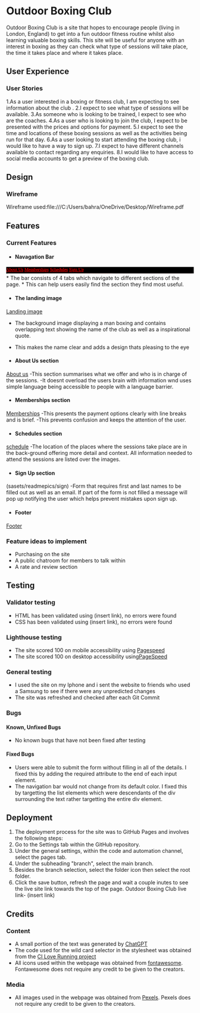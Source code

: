 # Outdoor Boxing Club

Outdoor Boxing Club is a site that hopes to encourage people (living in London, England) to get into a fun outdoor fitness routine whilst also learning valuable boxing skills. This site will be useful for anyone with an interest in boxing as they can check what type of sessions will take place, the time it takes place and where it takes place.

## User Experience
### User Stories
1.As a user interested in a boxing or fitness club, I am expecting to see information about the club .
2.I expect to see what type of sessions will be available.
3.As someone who is looking to be trained, I expect to see who are the coaches.
4.As a user who is looking to join the club, I expect to be presented with the prices and options for payment.
5.I expect to see the time and locations of these boxing sessions as well as the activities being run for that day.
6.As a user looking to start attending the boxing club, i would like to have a way to sign up.
7.I expect to have different channels available to contact regarding any enquiries.
8.I would like to have access to social media accounts to get a preview of the boxing club.

## Design
### Wireframe
Wireframe used:file:///C:/Users/bahra/OneDrive/Desktop/Wireframe.pdf

## Features

### Current Features
* #### Navagation Bar
![Navigation Bar](assets/readmepics/nav.png)
    * The bar consists of 4 tabs which navigate to different sections of the page.
    * This can help users easily find the section they find most useful.

- #### The landing image
[Landing image](assets/readmepics/Landing.png)
  - The background image displaying a man boxing and contains overlapping text showing the name of the club as well as a inspirational quote.
  - This makes the name clear and adds a design thats pleasing to the eye

  
- #### About Us section
[About us](assets/readmepics/about.png)
-This section summarises what we offer and who is in charge of the sessions.
-It doesnt overload the users brain with information wnd uses simple language being accessible to people with a language barrier.

- #### Memberships section
[Memberships](assets/readmepics/member.png)
-This presents the payment options clearly with line breaks and is brief.
-This prevents confusion and keeps the attention of the user.

- #### Schedules section
[schedule](assets/readmepics/schedule)
-The location of the places where the sessions take place are in the back-ground offering more detail and context. All information needed to attend the sessions are listed over the images.


- #### Sign Up section
(sasets/readmepics/sign)
-Form that requires first and last names to be filled out as well as an email. If part of the form is not filled a message will pop up notifying the user which helps prevent mistakes upon sign up.

- #### Footer
[Footer](assets/readmepics/footer)

### Feature ideas to implement
- Purchasing on the site
- A public chatroom for members to talk within
- A rate and review section
  
## Testing

### Validator testing
* HTML has been validated using (insert link), no errors were found
* CSS has been validated using (insert link), no errors were found

### Lighthouse testing
* The site scored 100 on mobile accessibility using [Pagespeed](https://pagespeed.web.dev/analysis/https-bahraamk-github-io-OutdoorBoxingClub/7se92wtugp?form_factor=mobile)
* The site scored 100 on desktop accessibility using[PageSpeed](https://pagespeed.web.dev/analysis/https-bahraamk-github-io-OutdoorBoxingClub/7se92wtugp?form_factor=desktopinsertlink)

### General testing
* I used the site on my Iphone and i sent the website to friends who used a Samsung to see if there were any unpredicted changes
* The site was refreshed and checked after each Git Commit

### Bugs
#### Known, Unfixed Bugs
* No known bugs that have not been fixed after testing

#### Fixed Bugs
* Users were able to submit the form without filling in all of the details. I fixed this by adding the required attribute to the end of each input element.
* The navigation bar would not change from its default color. I fixed this by targetting the list elements which were descendants of the div surrounding the text rather targetting the entire div element.

## Deployment

1. The deployment process for the site was to GitHub Pages and involves the following steps:
2. Go to the Settings tab within the GitHub repository.
3. Under the general settings, within the code and automation channel, select the pages tab.
4. Under the subheading "branch", select the main branch.
5. Besides the branch selection, select the folder icon then select the root folder.
6. Click the save button, refresh the page and wait a couple inutes to see the live site link towards the top of the page. 
Outdoor Boxing Club live link- (insert link)

## Credits

### Content
* A small portion of the text was generated by [ChatGPT](https://chat.openai.com/)
* The code used for the wild card selector in the stylesheet was obtained from the [CI Love Running project](https://github.com/Code-Institute-Solutions/love-running-v3/blob/main/3.2-add-stylesheet-with-starter-styles/assets/css/style.css)
* All icons used within the webpage was obtained from [fontawesome](https://fontawesome.com/). Fontawesome does not require any credit to be given to the creators.
### Media
* All images used in the webpage was obtained from [Pexels](https://www.pexels.com/). Pexels does not require any credit to be given to the creators. 
